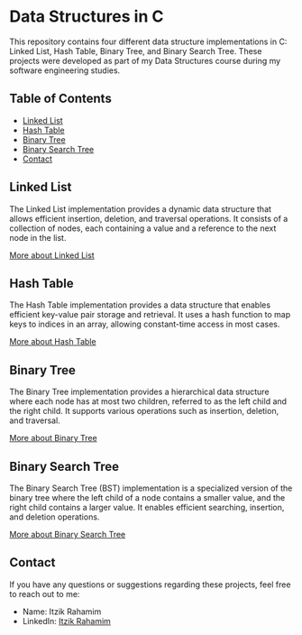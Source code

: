 # Data Structures in C

This repository contains four different data structure implementations in C: Linked List, Hash Table, Binary Tree, and Binary Search Tree. These projects were developed as part of my Data Structures course during my software engineering studies.

## Table of Contents
- [Linked List](#linked-list)
- [Hash Table](#hash-table)
- [Binary Tree](#binary-tree)
- [Binary Search Tree](#binary-search-tree)
- [Contact](#contact)

## Linked List
The Linked List implementation provides a dynamic data structure that allows efficient insertion, deletion, and traversal operations. It consists of a collection of nodes, each containing a value and a reference to the next node in the list.

[More about Linked List](./LinkedList/README.md)

## Hash Table
The Hash Table implementation provides a data structure that enables efficient key-value pair storage and retrieval. It uses a hash function to map keys to indices in an array, allowing constant-time access in most cases.

[More about Hash Table](./hash-table/README.md)

## Binary Tree
The Binary Tree implementation provides a hierarchical data structure where each node has at most two children, referred to as the left child and the right child. It supports various operations such as insertion, deletion, and traversal.

[More about Binary Tree](./binary-tree/README.md)

## Binary Search Tree
The Binary Search Tree (BST) implementation is a specialized version of the binary tree where the left child of a node contains a smaller value, and the right child contains a larger value. It enables efficient searching, insertion, and deletion operations.

[More about Binary Search Tree](./binary-search-tree/README.md)

## Contact
If you have any questions or suggestions regarding these projects, feel free to reach out to me:

- Name: Itzik Rahamim
- LinkedIn: [Itzik Rahamim](https://www.linkedin.com/in/itzik-rahamim-developer)
